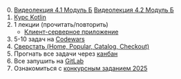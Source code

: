0. [Видеолекция 4.1 Модуль Б](https://t.me/c/2350450422/26) [Видеолекция 4.2 Модуль Б](https://t.me/c/2350450422/33)
1. [Курс Kotlin](https://www.youtube.com/watch?v=hivUn-YOTz4&list=PLgPRahgE-Gcu4s-I9mrHUrKUp9dY6QcJC)
2. 1 лекции (прочитать/повторить)
    * [Клиент-серверное приложение](https://github.com/JohnnySC/Lectures/blob/main/Easy%20code.%20Android.%20Лекция%20008.pdf)
3. 5-10 задач на [Codewars](https://www.codewars.com/dashboard)
4. [Сверстать (Home, Popular, Catalog, Checkout)](https://www.figma.com/design/YFIQ0o0c2VozfcVD5PQAxN/Matule-with-Style-guide-ORIG-(Main)?node-id=8103-940&t=5odsHk4OuZfhVHiv-0)
5. Прогнать все задачи через [канбан](https://taiga.io/)
6. Все запушить на [GitLab](https://gitlab.com/)
7. Ознакомиться с [конкурсным заданием 2025](https://t.me/c/2350450422/31)
